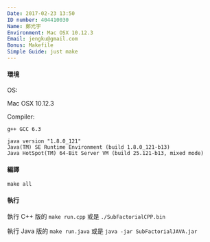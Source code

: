 ```yaml
---
Date: 2017-02-23 13:50
ID number: 404410030
Name: 鄭光宇
Environment: Mac OSX 10.12.3
Email: jengku@gmail.com
Bonus: Makefile
Simple Guide: just make
---
```

#### 環境
OS:

Mac OSX 10.12.3

Compiler:
```
g++ GCC 6.3
```

```
java version "1.8.0_121"
Java(TM) SE Runtime Environment (build 1.8.0_121-b13)
Java HotSpot(TM) 64-Bit Server VM (build 25.121-b13, mixed mode)
```

#### 編譯
`make all`

#### 執行
執行 C++ 版的 `make run.cpp` 或是 `./SubFactorialCPP.bin`

執行 Java 版的 `make run.java` 或是 `java -jar SubFactorialJAVA.jar`

